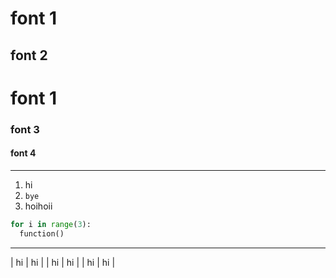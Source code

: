 # font 1

## font 2

# font 1

### font 3

#### font 4

---

1. hi
2. `bye`
3. hoihoii

```python
for i in range(3):
  function()
```

---

| hi | hi |
| hi | hi |
| hi | hi |
